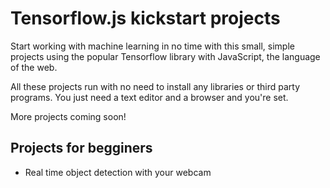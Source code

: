 # Tensorflow.js kickstart projects
Start working with machine learning in no time with this small, simple projects using the popular Tensorflow library with JavaScript, the language of the web.

All these projects run with no need to install any libraries or third party programs. You just need a text editor and a browser and you're set.



More projects coming soon!

## Projects for begginers
* Real time object detection with your webcam